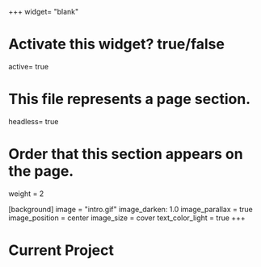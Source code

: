 +++
widget= "blank"

# Activate this widget? true/false
active= true

# This file represents a page section.
headless= true

# Order that this section appears on the page.
weight = 2

[background]
    image = "intro.gif"
    image_darken: 1.0
    image_parallax = true
    image_position = center
    image_size = cover
    text_color_light = true
+++
# Current Project
